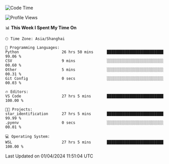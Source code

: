 <!--START_SECTION:waka-->
![Code Time](http://img.shields.io/badge/Code%20Time-1%2C592%20hrs%2034%20mins-blue)

![Profile Views](http://img.shields.io/badge/Profile%20Views-0-blue)

📊 **This Week I Spent My Time On** 

```text
🕑︎ Time Zone: Asia/Shanghai

💬 Programming Languages: 
Python                   26 hrs 50 mins      █████████████████████████   99.06 % 
CSV                      9 mins              ░░░░░░░░░░░░░░░░░░░░░░░░░   00.60 % 
Other                    5 mins              ░░░░░░░░░░░░░░░░░░░░░░░░░   00.31 % 
Git Config               0 secs              ░░░░░░░░░░░░░░░░░░░░░░░░░   00.03 % 

🔥 Editors: 
VS Code                  27 hrs 5 mins       █████████████████████████   100.00 % 

🐱‍💻 Projects: 
star_identification      27 hrs 5 mins       █████████████████████████   99.99 % 
.pyenv                   0 secs              ░░░░░░░░░░░░░░░░░░░░░░░░░   00.01 % 

💻 Operating System: 
WSL                      27 hrs 5 mins       █████████████████████████   100.00 % 
```


 Last Updated on 01/04/2024 11:51:04 UTC
<!--END_SECTION:waka-->